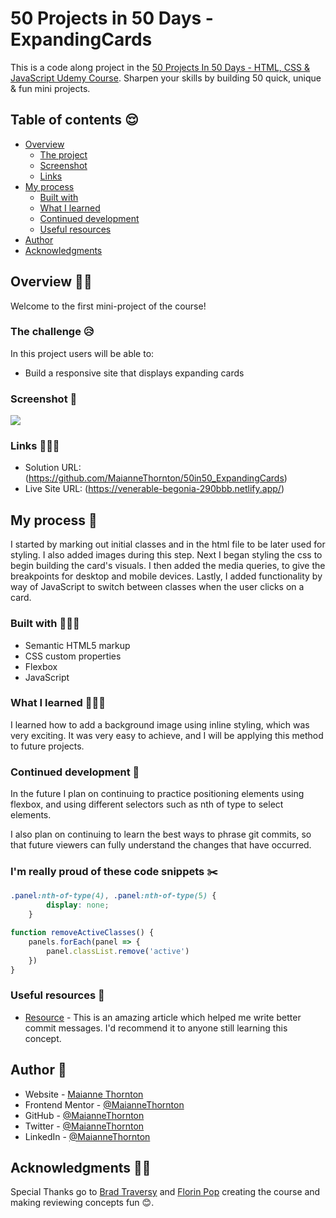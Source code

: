 # 50 Projects in 50 Days - ExpandingCards


This is a code along project in the [50 Projects In 50 Days - HTML, CSS & JavaScript Udemy Course](https://www.udemy.com/course/50-projects-50-days/). Sharpen your skills by building 50 quick, unique & fun mini projects.

## Table of contents 😌

- [Overview](#overview)
  - [The project](#the-project)
  - [Screenshot](#screenshot)
  - [Links](#links)
- [My process](#my-process)
  - [Built with](#built-with)
  - [What I learned](#what-i-learned)
  - [Continued development](#continued-development)
  - [Useful resources](#useful-resources)
- [Author](#author)
- [Acknowledgments](#acknowledgments)

## Overview 👋🏾

Welcome to the first mini-project of the course!

### The challenge 😥

In this project users will be able to:

- Build a responsive site that displays expanding cards

### Screenshot 🌇

![](./screenshot.png)

### Links 👩🏾‍💻

- Solution URL: (https://github.com/MaianneThornton/50in50_ExpandingCards)
- Live Site URL: (https://venerable-begonia-290bbb.netlify.app/)

## My process 💭

I started by marking out initial classes and  in the html file to be later used for styling. I also added images during this step. Next I began styling the css to begin building the card's visuals. I then added the media queries, to give the breakpoints for desktop and mobile devices. Lastly, I added functionality by way of JavaScript to switch between classes when the user clicks on a card.

### Built with 👷🏾‍♀️

- Semantic HTML5 markup
- CSS custom properties
- Flexbox
- JavaScript

### What I learned 👩🏾‍🏫

I learned how to add a background image using inline styling, which was very exciting. It was very easy to achieve, and I will be applying this method to future projects.

### Continued development 🔮

In the future I plan on continuing to practice positioning elements using flexbox, and using different selectors such as nth of type to select elements.

I also plan on continuing to learn the best ways to phrase git commits, so that future viewers can fully understand the changes that have occurred.

### I'm really proud of these code snippets ✂️
```css
.panel:nth-of-type(4), .panel:nth-of-type(5) {
        display: none;
    }
```
```js
function removeActiveClasses() {
    panels.forEach(panel => {
        panel.classList.remove('active')
    })
}
```

### Useful resources 📖

- [Resource](https://www.freecodecamp.org/news/how-to-write-better-git-commit-messages/) - This is an amazing article which helped me write better commit messages. I'd recommend it to anyone still learning this concept.


## Author 🔎

- Website - [Maianne Thornton](https://www.maiannethornton.com/)
- Frontend Mentor - [@MaianneThornton](https://www.frontendmentor.io/profile/MaianneThornton)
- GitHub - [@MaianneThornton](GitHub.com/MaianneThornton)
- Twitter - [@MaianneThornton](https://twitter.com/MaianneThornton)
- LinkedIn - [@MaianneThornton](https://www.linkedin.com/in/maiannethornton/)

## Acknowledgments 🙏🏾

Special Thanks go to [Brad Traversy](http://www.traversymedia.com/) and [Florin Pop](http://www.florin-pop.com/) creating the course and making reviewing concepts fun 😊.
